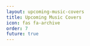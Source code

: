 ```yaml
---
layout: upcoming-music-covers
title: Upcoming Music Covers
icon: fas fa-archive
order: 7
future: true
---
```

